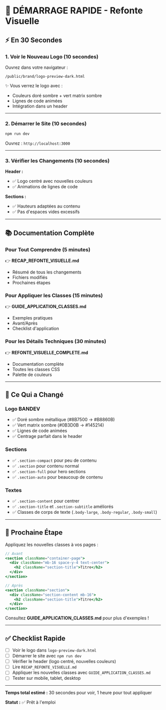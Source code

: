# 🚀 DÉMARRAGE RAPIDE - Refonte Visuelle

## ⚡ En 30 Secondes

### 1. Voir le Nouveau Logo (10 secondes)

Ouvrez dans votre navigateur :
```
/public/brand/logo-preview-dark.html
```

✨ Vous verrez le logo avec :
- Couleurs doré sombre + vert matrix sombre
- Lignes de code animées
- Intégration dans un header

---

### 2. Démarrer le Site (10 secondes)

```powershell
npm run dev
```

Ouvrez : `http://localhost:3000`

---

### 3. Vérifier les Changements (10 secondes)

**Header :**
- ✅ Logo centré avec nouvelles couleurs
- ✅ Animations de lignes de code

**Sections :**
- ✅ Hauteurs adaptées au contenu
- ✅ Pas d'espaces vides excessifs

---

## 📚 Documentation Complète

### Pour Tout Comprendre (5 minutes)
👉 **RECAP_REFONTE_VISUELLE.md**
- Résumé de tous les changements
- Fichiers modifiés
- Prochaines étapes

### Pour Appliquer les Classes (15 minutes)
👉 **GUIDE_APPLICATION_CLASSES.md**
- Exemples pratiques
- Avant/Après
- Checklist d'application

### Pour les Détails Techniques (30 minutes)
👉 **REFONTE_VISUELLE_COMPLETE.md**
- Documentation complète
- Toutes les classes CSS
- Palette de couleurs

---

## 🎯 Ce Qui a Changé

### Logo BANDEV
- ✅ Doré sombre métallique (#8B7500 → #B8860B)
- ✅ Vert matrix sombre (#0B3D0B → #145214)
- ✅ Lignes de code animées
- ✅ Centrage parfait dans le header

### Sections
- ✅ `.section-compact` pour peu de contenu
- ✅ `.section` pour contenu normal
- ✅ `.section-full` pour hero sections
- ✅ `.section-auto` pour beaucoup de contenu

### Textes
- ✅ `.section-content` pour centrer
- ✅ `.section-title` et `.section-subtitle` améliorés
- ✅ Classes de corps de texte (`.body-large`, `.body-regular`, `.body-small`)

---

## 🚀 Prochaine Étape

Appliquez les nouvelles classes à vos pages :

```jsx
// Avant
<section className="container-page">
  <div className="mb-16 space-y-4 text-center">
    <h2 className="section-title">Titre</h2>
  </div>
</section>

// Après
<section className="section">
  <div className="section-content mb-16">
    <h2 className="section-title">Titre</h2>
  </div>
</section>
```

Consultez **GUIDE_APPLICATION_CLASSES.md** pour plus d'exemples !

---

## ✅ Checklist Rapide

- [ ] Voir le logo dans `logo-preview-dark.html`
- [ ] Démarrer le site avec `npm run dev`
- [ ] Vérifier le header (logo centré, nouvelles couleurs)
- [ ] Lire `RECAP_REFONTE_VISUELLE.md`
- [ ] Appliquer les nouvelles classes avec `GUIDE_APPLICATION_CLASSES.md`
- [ ] Tester sur mobile, tablet, desktop

---

**Temps total estimé :** 30 secondes pour voir, 1 heure pour tout appliquer

**Statut :** ✅ Prêt à l'emploi